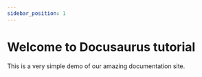 ```yaml
---
sidebar_position: 1
---
```


# Welcome to Docusaurus tutorial

This is a very simple demo of our amazing documentation site.
